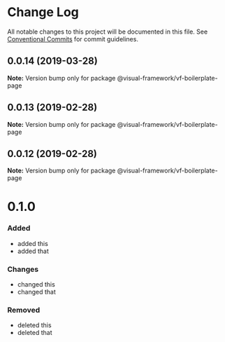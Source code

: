# Change Log

All notable changes to this project will be documented in this file.
See [Conventional Commits](https://conventionalcommits.org) for commit guidelines.

## 0.0.14 (2019-03-28)

**Note:** Version bump only for package @visual-framework/vf-boilerplate-page





## 0.0.13 (2019-02-28)

**Note:** Version bump only for package @visual-framework/vf-boilerplate-page





## 0.0.12 (2019-02-28)

**Note:** Version bump only for package @visual-framework/vf-boilerplate-page





# 0.1.0

### Added
- added this
- added that

### Changes

- changed this
- changed that

### Removed

- deleted this
- deleted that
